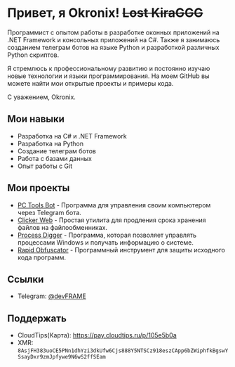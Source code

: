 # Привет, я Okronix! ~~Lost KiraGGG~~
Программист с опытом работы в разработке оконных приложений на .NET Framework и консольных приложений на C#. Также я занимаюсь созданием телеграм ботов на языке Python и разработкой различных Python скриптов.

Я стремлюсь к профессиональному развитию и постоянно изучаю новые технологии и языки программирования. На моем GitHub вы можете найти мои открытые проекты и примеры кода.

С уважением, Okronix.

## Мои навыки
- Разработка на C# и .NET Framework
- Разработка на Python
- Создание телеграм ботов
- Работа с базами данных
- Опыт работы с Git
## Мои проекты
- [PC Tools Bot](https://github.com/Okronix/PCToolsBot) - Программа для управления своим компьютером через Telegram бота.
- [Clicker Web](https://github.com/Okronix/ClickerWeb) - Простая утилита для продления срока хранения файлов на файлообменниках.
- [Process Digger](https://github.com/Okronix/ProcessDigger) - Программа, которая позволяет управлять процессами Windows и получать информацию о системе.
- [Rapid Obfuscator](https://github.com/Okronix/Rapid-Obfuscator) - Программный инструмент для защиты исходного кода программ.
## Ссылки
- Telegram: [@devFRAME](https://t.me/devFRAME)
## Поддержать
- CloudTips(Карта): https://pay.cloudtips.ru/p/105e5b0a
- XMR: ```8AsjFH383uoCE5PNn1dhYzi3dkUfw6Cjs888Y5NTSCz918eszCApp6bZWiphfkBgswYSsayDxr9zmJpfywe9N6wS2ffSEam```
